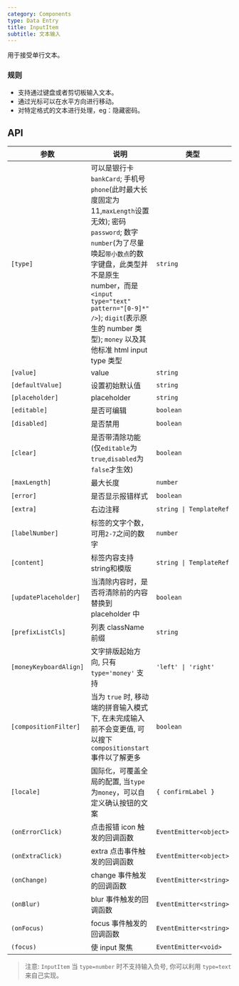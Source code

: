 ```yaml
---
category: Components
type: Data Entry
title: InputItem
subtitle: 文本输入
---
```



用于接受单行文本。


### 规则
- 支持通过键盘或者剪切板输入文本。
- 通过光标可以在水平方向进行移动。
- 对特定格式的文本进行处理，eg：隐藏密码。


## API

参数 | 说明 | 类型 | 默认值
----|-----|------|------
| `[type]` | 可以是银行卡`bankCard`; 手机号`phone`(此时最大长度固定为11,`maxLength`设置无效); 密码`password`; 数字`number`(为了尽量唤起`带小数点`的数字键盘，此类型并不是原生 number，而是`<input type="text" pattern="[0-9]*" />`); `digit`(表示原生的 number 类型); `money` 以及其他标准 html input type 类型 | `string` | `'text'` |
| `[value]` | value | `string` | - |
| `[defaultValue]` | 设置初始默认值 | `string` | - |
| `[placeholder]` | placeholder | `string` | - |
| `[editable]` | 是否可编辑 | `boolean` | `true` |
| `[disabled]` | 是否禁用 | `boolean` | `false` |
| `[clear]` | 是否带清除功能(仅`editable`为`true`,`disabled`为`false`才生效) | `boolean` | `false` |
| `[maxLength]` | 最大长度 | `number` | - |
| `[error]` | 是否显示报错样式 | `boolean` | `false` |
| `[extra]` | 右边注释 | `string \| TemplateRef` | - |
| `[labelNumber]` | 标签的文字个数，可用`2-7`之间的数字 | `number` | `5` |
| `[content]` | 标签内容支持string和模版 | `string \| TemplateRef` | - |
| `[updatePlaceholder]` | 当清除内容时，是否将清除前的内容替换到 placeholder 中 | `boolean` | `false` |
| `[prefixListCls]` | 列表 className 前缀 | `string` | `'am-list'` |
| `[moneyKeyboardAlign]` | 文字排版起始方向, 只有 `type='money'` 支持 | `'left' \| 'right'` | `'right'` |
| `[compositionFilter]` | 当为 `true` 时, 移动端的拼音输入模式下, 在未完成输入前不会变更值, 可以搜下 `compositionstart` 事件以了解更多 | `boolean` | `true` |
| `[locale]` | 国际化，可覆盖全局的配置, 当`type`为`money`，可以自定义确认按钮的文案 | `{ confirmLabel }` | - |
| `(onErrorClick)` | 点击报错 icon 触发的回调函数 | `EventEmitter<object>` | - |
| `(onExtraClick)` | extra 点击事件触发的回调函数 | `EventEmitter<object>` | - |
| `(onChange)` | change 事件触发的回调函数 | `EventEmitter<string>` | - |
| `(onBlur)` | blur 事件触发的回调函数 | `EventEmitter<string>` | - |
| `(onFocus)` | focus 事件触发的回调函数 | `EventEmitter<string>` | - |
| `(focus)` | 使 input 聚焦 | `EventEmitter<void>` | - |

> 注意: `InputItem` 当 `type=number` 时不支持输入负号, 你可以利用 `type=text` 来自己实现。
